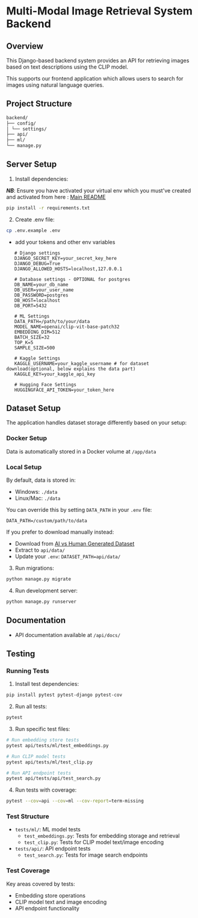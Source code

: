 # Multi-Modal Image Retrieval System Backend

## Overview

This Django-based backend system provides an API for retrieving images based on text descriptions using the CLIP model.

This supports our frontend application which allows users to search for images using natural language queries.

## Project Structure

```bash
backend/
├── config/
│ └── settings/
├── api/
├── ml/
└── manage.py
```

## Server Setup

1. Install dependencies:

**_NB_**: Ensure you have activated your virtual env which you must've created and activated from here : [Main README](../README.md)

```bash
pip install -r requirements.txt
```

2. Create .env file:

```bash
cp .env.example .env
```

- add your tokens and other env variables

```env
   # Django settings
   DJANGO_SECRET_KEY=your_secret_key_here
   DJANGO_DEBUG=True
   DJANGO_ALLOWED_HOSTS=localhost,127.0.0.1

   # Database settings - OPTIONAL for postgres
   DB_NAME=your_db_name
   DB_USER=your_user_name
   DB_PASSWORD=postgres
   DB_HOST=localhost
   DB_PORT=5432

   # ML Settings
   DATA_PATH=/path/to/your/data
   MODEL_NAME=openai/clip-vit-base-patch32
   EMBEDDING_DIM=512
   BATCH_SIZE=32
   TOP_K=5
   SAMPLE_SIZE=500

   # Kaggle Settings
   KAGGLE_USERNAME=your_kaggle_username # for dataset download(optional, below explains the data part)
   KAGGLE_KEY=your_kaggle_api_key

   # Hugging Face Settings
   HUGGINGFACE_API_TOKEN=your_token_here
```

## Dataset Setup

The application handles dataset storage differently based on your setup:

### Docker Setup
Data is automatically stored in a Docker volume at `/app/data`

### Local Setup
By default, data is stored in:
- Windows: `./data`
- Linux/Mac: `./data`

You can override this by setting `DATA_PATH` in your `.env` file:

```env
DATA_PATH=/custom/path/to/data
```

If you prefer to download manually instead:
- Download from [AI vs Human Generated Dataset](https://www.kaggle.com/datasets/alessandrasala79/ai-vs-human-generated-dataset/data?select=test_data_v2)
- Extract to `api/data/`
- Update your `.env`: `DATASET_PATH=api/data/`


3. Run migrations:

```bash
python manage.py migrate
```

4. Run development server:
```bash
python manage.py runserver
```

## Documentation

- API documentation available at `/api/docs/`

## Testing

### Running Tests

1. Install test dependencies:
```bash
pip install pytest pytest-django pytest-cov
```

2. Run all tests:
```bash
pytest 
```

3. Run specific test files:
```bash
# Run embedding store tests
pytest api/tests/ml/test_embeddings.py

# Run CLIP model tests
pytest api/tests/ml/test_clip.py

# Run API endpoint tests
pytest api/tests/api/test_search.py
```

4. Run tests with coverage:
```bash
pytest --cov=api --cov=ml --cov-report=term-missing
```

### Test Structure

- `tests/ml/`: ML model tests
  - `test_embeddings.py`: Tests for embedding storage and retrieval
  - `test_clip.py`: Tests for CLIP model text/image encoding
- `tests/api/`: API endpoint tests
  - `test_search.py`: Tests for image search endpoints

### Test Coverage

Key areas covered by tests:
- Embedding store operations
- CLIP model text and image encoding
- API endpoint functionality

